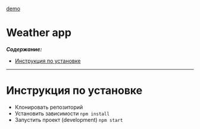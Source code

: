 [demo](https://hydrobee3000.github.io/weather/#/current-weather)

# Weather app

**_Содержание:_**

- [Инструкция по установке](#Setup-info)

--- 

# Инструкция по установке <a name="Setup-info"></a>

- Клонировать репозиторий
- Установить зависимости `npm install`
- Запустить проект (development) `npm start`
